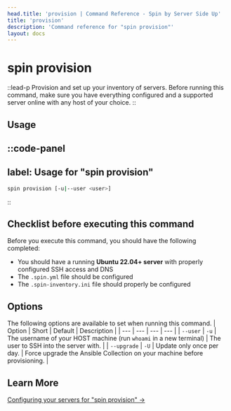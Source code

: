```yaml
---
head.title: 'provision | Command Reference - Spin by Server Side Up'
title: 'provision'
description: 'Command reference for "spin provision"'
layout: docs
---
```

# spin provision
::lead-p
Provision and set up your inventory of servers. Before running this command, make sure you have everything configured and a supported server online with any host of your choice.
::

## Usage
::code-panel
---
label: Usage for "spin provision"
---
```bash
spin provision [-u|--user <user>]
```
::

## Checklist before executing this command
Before you execute this command, you should have the following completed:

- You should have a running **Ubuntu 22.04+ server** with properly configured SSH access and DNS
- The `.spin.yml` file should be configured 
- The `.spin-inventory.ini` file should properly be configured

## Options
The following options are available to set when running this command.
| Option | Short | Default | Description |
| --- | --- | --- | --- |
| `--user` | `-u` | The username of your HOST machine (run `whoami` in a new terminal) | The user to SSH into the server with. |
| `--upgrade` | `-U` | Update only once per day. | Force upgrade the Ansible Collection on your machine before provisioning. |

## Learn More
[Configuring your servers for "spin provision" →](/docs/guide/preparing-your-servers-for-spin)